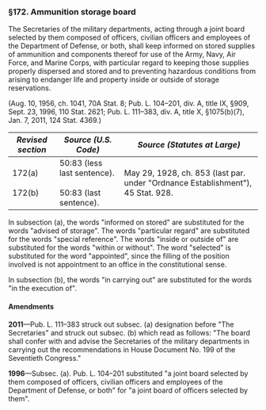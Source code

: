 ### §172. Ammunition storage board ###

The Secretaries of the military departments, acting through a joint board selected by them composed of officers, civilian officers and employees of the Department of Defense, or both, shall keep informed on stored supplies of ammunition and components thereof for use of the Army, Navy, Air Force, and Marine Corps, with particular regard to keeping those supplies properly dispersed and stored and to preventing hazardous conditions from arising to endanger life and property inside or outside of storage reservations.

(Aug. 10, 1956, ch. 1041, 70A Stat. 8; Pub. L. 104–201, div. A, title IX, §909, Sept. 23, 1996, 110 Stat. 2621; Pub. L. 111–383, div. A, title X, §1075(b)(7), Jan. 7, 2011, 124 Stat. 4369.)

|  *Revised section*   |                   *Source (U.S. Code)*                    |                         *Source (Statutes at Large)*                          |
|----------------------|-----------------------------------------------------------|-------------------------------------------------------------------------------|
|172(a)<br/><br/>172(b)|50:83 (less last sentence).<br/><br/>50:83 (last sentence).|May 29, 1928, ch. 853 (last par. under "Ordnance Establishment"), 45 Stat. 928.|

In subsection (a), the words "informed on stored" are substituted for the words "advised of storage". The words "particular regard" are substituted for the words "special reference". The words "inside or outside of" are substituted for the words "within or without". The word "selected" is substituted for the word "appointed", since the filling of the position involved is not appointment to an office in the constitutional sense.

In subsection (b), the words "in carrying out" are substituted for the words "in the execution of".

#### Amendments ####

**2011**—Pub. L. 111–383 struck out subsec. (a) designation before "The Secretaries" and struck out subsec. (b) which read as follows: "The board shall confer with and advise the Secretaries of the military departments in carrying out the recommendations in House Document No. 199 of the Seventieth Congress."

**1996**—Subsec. (a). Pub. L. 104–201 substituted "a joint board selected by them composed of officers, civilian officers and employees of the Department of Defense, or both" for "a joint board of officers selected by them".